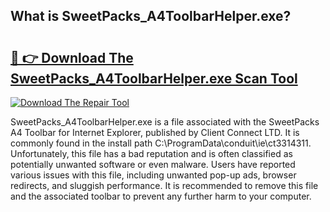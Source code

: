 ## What is SweetPacks_A4ToolbarHelper.exe? 

# <h2><a href="https://exedetect.com/download.php?SweetPacks_A4ToolbarHelper.exe">🔗 👉 Download The SweetPacks_A4ToolbarHelper.exe Scan Tool</a></h2>

[![Download The Repair Tool](https://exedetect.com/download-button.jpg)](https://exedetect.com/download.php?SweetPacks_A4ToolbarHelper.exe)

SweetPacks_A4ToolbarHelper.exe is a file associated with the SweetPacks A4 Toolbar for Internet Explorer, published by Client Connect LTD. It is commonly found in the install path C:\ProgramData\conduit\ie\ct3314311. Unfortunately, this file has a bad reputation and is often classified as potentially unwanted software or even malware. Users have reported various issues with this file, including unwanted pop-up ads, browser redirects, and sluggish performance. It is recommended to remove this file and the associated toolbar to prevent any further harm to your computer.